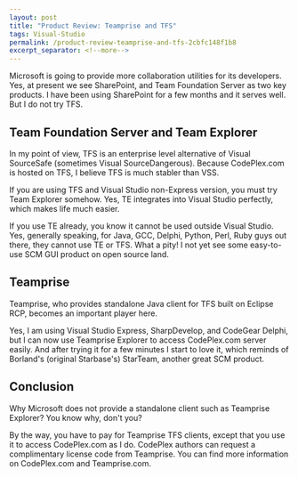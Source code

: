 ```yaml
---
layout: post
title: "Product Review: Teamprise and TFS"
tags: Visual-Studio
permalink: /product-review-teamprise-and-tfs-2cbfc148f1b8
excerpt_separator: <!--more-->
---
```

Microsoft is going to provide more collaboration utilities for its developers. Yes, at present we see SharePoint, and Team Foundation Server as two key products. I have been using SharePoint for a few months and it serves well. But I do not try TFS.
<!--more-->

## Team Foundation Server and Team Explorer

In my point of view, TFS is an enterprise level alternative of Visual SourceSafe (sometimes Visual SourceDangerous). Because CodePlex.com is hosted on TFS, I believe TFS is much stabler than VSS.

If you are using TFS and Visual Studio non-Express version, you must try Team Explorer somehow. Yes, TE integrates into Visual Studio perfectly, which makes life much easier.

If you use TE already, you know it cannot be used outside Visual Studio. Yes, generally speaking, for Java, GCC, Delphi, Python, Perl, Ruby guys out there, they cannot use TE or TFS. What a pity! I not yet see some easy-to-use SCM GUI product on open source land.

## Teamprise

Teamprise, who provides standalone Java client for TFS built on Eclipse RCP, becomes an important player here.

Yes, I am using Visual Studio Express, SharpDevelop, and CodeGear Delphi, but I can now use Teamprise Explorer to access CodePlex.com server easily. And after trying it for a few minutes I start to love it, which reminds of Borland's (original Starbase's) StarTeam, another great SCM product.

## Conclusion

Why Microsoft does not provide a standalone client such as Teamprise Explorer? You know why, don't you?

By the way, you have to pay for Teamprise TFS clients, except that you use it to access CodePlex.com as I do. CodePlex authors can request a complimentary license code from Teamprise. You can find more information on CodePlex.com and Teamprise.com.

